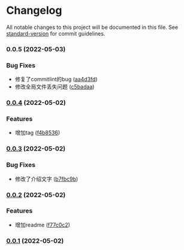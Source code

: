 # Changelog

All notable changes to this project will be documented in this file. See [standard-version](https://github.com/conventional-changelog/standard-version) for commit guidelines.

### 0.0.5 (2022-05-03)


### Bug Fixes

* 修复了commitlint的bug ([aa4d3fd](https://github.com/JerryLi95/godot-arpg/commit/aa4d3fd183b59b685f1e7d4834064b6cdbf996d1))
* 修改全局文件丢失问题 ([c5badaa](https://github.com/JerryLi95/godot-arpg/commit/c5badaa1b61a6a16758f241fed755821586a1495))

### [0.0.4](https://github.com/JerryLi95/godot-arpg/compare/v0.0.3...v0.0.4) (2022-05-02)


### Features

* 增加tag ([f4b8536](https://github.com/JerryLi95/godot-arpg/commit/f4b85362a70c06a9cee7d32e0bacf492693f6fb7))

### [0.0.3](https://github.com/JerryLi95/godot-arpg/compare/v0.0.2...v0.0.3) (2022-05-02)


### Bug Fixes

* 修改了介绍文字 ([b7fbc9b](https://github.com/JerryLi95/godot-arpg/commit/b7fbc9b78a66e2febe13cea774e1e25ac286ab47))

### [0.0.2](https://github.com/JerryLi95/godot-arpg/compare/v0.0.1...v0.0.2) (2022-05-02)


### Features

* 增加readme ([f77c0c2](https://github.com/JerryLi95/godot-arpg/commit/f77c0c2aabb9c62e7e062def22737627cf5fff44))

### [0.0.1](https://github.com/JerryLi95/godot-arpg/compare/v1.1.0...v0.0.1) (2022-05-02)
